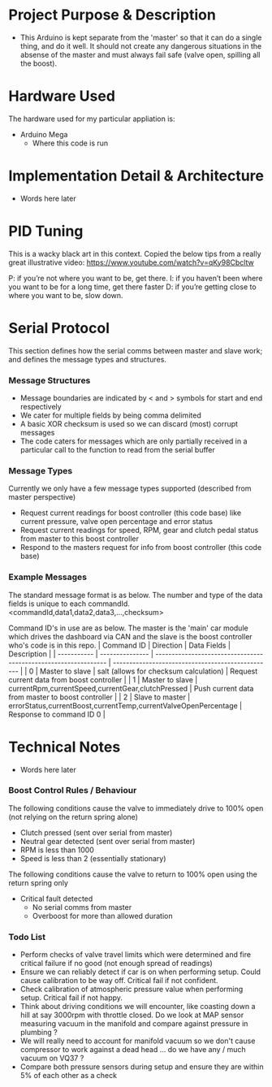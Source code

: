# Project Purpose & Description
- This Arduino is kept separate from the 'master' so that it can do a single thing, and do it well. It should not create any dangerous situations in the absense of the master and must always fail safe (valve open, spilling all the boost).

# Hardware Used
The hardware used for my particular appliation is:
- Arduino Mega
  - Where this code is run

# Implementation Detail & Architecture
- Words here later

# PID Tuning
This is a wacky black art in this context. Copied the below tips from a really great illustrative video:
https://www.youtube.com/watch?v=qKy98Cbcltw

P: if you’re not where you want to be, get there.
I: if you haven’t been where you want to be for a long time, get there faster
D: if you’re getting close to where you want to be, slow down.

# Serial Protocol
This section defines how the serial comms between master and slave work; and defines the message types and structures.

### Message Structures
- Message boundaries are indicated by < and > symbols for start and end respectively
- We cater for multiple fields by being comma delimited
- A basic XOR checksum is used so we can discard (most) corrupt messages
- The code caters for messages which are only partially received in a particular call to the function to read from the serial buffer

### Message Types
Currently we only have a few message types supported (described from master perspective)
- Request current readings for boost controller (this code base) like current pressure, valve open percentage and error status
- Request current readings for speed, RPM, gear and clutch pedal status from master to this boost controller
- Respond to the masters request for info from boost controller (this code base)

### Example Messages
The standard message format is as below. The number and type of the data fields is unique to each commandId.
<commandId,data1,data2,data3,...,checksum>

Command ID's in use are as below. The master is the 'main' car module which drives the dashboard via CAN and the slave is the boost controller who's code is in this repo.
| Command ID  | Direction       | Data Fields                                                     | Description                                       |
| ----------- | --------------- | --------------------------------------------------------------- | ------------------------------------------------- |
| 0           | Master to slave | salt (allows for checksum calculation)                          | Request current data from boost controller        |
| 1           | Master to slave | currentRpm,currentSpeed,currentGear,clutchPressed               | Push current data from master to boost controller |
| 2           | Slave to master | errorStatus,currentBoost,currentTemp,currentValveOpenPercentage | Response to command ID 0                          |

# Technical Notes
- Words here later

### Boost Control Rules / Behaviour
The following conditions cause the valve to immediately drive to 100% open (not relying on the return spring alone)
- Clutch pressed (sent over serial from master)
- Neutral gear detected (sent over serial from master)
- RPM is less than 1000
- Speed is less than 2 (essentially stationary)

The following conditions cause the valve to return to 100% open using the return spring only
- Critical fault detected
  - No serial comms from master
  - Overboost for more than allowed duration

### Todo List
- Perform checks of valve travel limits which were determined and fire critical failure if no good (not enough spread of readings)
- Ensure we can reliably detect if car is on when performing setup. Could cause calibration to be way off. Critical fail if not confident.
- Check calibration of atmospheric pressure value when performing setup. Critical fail if not happy.
- Think about driving conditions we will encounter, like coasting down a hill at say 3000rpm with throttle closed. Do we look at MAP sensor measuring vacuum in the manifold and compare against pressure in plumbing ?
- We will really need to account for manifold vacuum so we don't cause compressor to work against a dead head ... do we have any / much vacuum on VQ37 ?
- Compare both pressure sensors during setup and ensure they are within 5% of each other as a check

